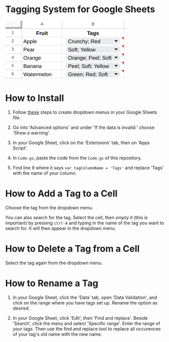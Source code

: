 # Tagging System for Google Sheets

![img1.png](/assets/img1.png)

# How to Install

1. Follow [these](https://support.google.com/docs/answer/186103) steps to create dropdown menus in your Google Sheets file.

2. Go into 'Advanced options' and under 'If the data is invalid:' choose 'Show a warning'.

3. In your Google Sheet, click on the 'Extensions' tab, then on 'Apps Script'.

4. In `Code.gs`, paste the code from the `Code.gs` of this repository.

5. Find line 9 where it says `var tagColumnName = 'Tags'` and replace 'Tags' with the name of your column.

# How to Add a Tag to a Cell

Choose the tag from the dropdown menu.

You can also search for the tag. Select the cell, then *empty* it (this is important) by pressing `ctrl-A` and typing in the name of the tag you want to search for. It will then appear in the dropdown menu.

# How to Delete a Tag from a Cell

Select the tag again from the dropdown menu.

# How to Rename a Tag

1. In your Google Sheet, click the 'Data' tab, open 'Data Validation', and click on the range where you have tags set up. Rename the option as desired.

2. In your Google Sheet, click 'Edit', then 'Find and replace'. Beside 'Search', click the menu and select 'Specific range'. Enter the range of your tags. Then use the find and replace tool to replace all occurences of your tag's old name with the new name.
